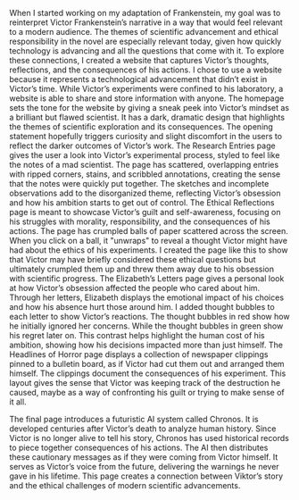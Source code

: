 When I started working on my adaptation of Frankenstein, my goal was to reinterpret Victor Frankenstein’s narrative in a way that would feel relevant to a modern audience. The themes of scientific advancement and ethical responsibility in the novel are especially relevant today, given how quickly technology is advancing and all the questions that come with it. To explore these connections, I created a website that captures Victor’s thoughts, reflections, and the consequences of his actions. I chose to use a website because it represents a technological advancement that didn’t exist in Victor’s time. While Victor’s experiments were confined to his laboratory, a website is able to share and store information with anyone. 
The homepage sets the tone for the website by giving a sneak peek into Victor’s mindset as a brilliant but flawed scientist. It has a dark, dramatic design that highlights the themes of scientific exploration and its consequences. The opening statement hopefully triggers curiosity and slight discomfort in the users to reflect the darker outcomes of Victor’s work.
The Research Entries page gives the user a look into Victor’s experimental process, styled to feel like the notes of a mad scientist. The page has scattered, overlapping entries with ripped corners, stains, and scribbled annotations, creating the sense that the notes were quickly put together. The sketches and incomplete observations add to the disorganized theme, reflecting Victor’s obsession and how his ambition starts to get out of control.
The Ethical Reflections page is meant to showcase Victor’s guilt and self-awareness, focusing on his struggles with morality, responsibility, and the consequences of his actions. The page has crumpled balls of paper scattered across the screen. When you click on a ball, it "unwraps" to reveal a thought Victor might have had about the ethics of his experiments. I created the page like this to show that Victor may have briefly considered these ethical questions but ultimately crumpled them up and threw them away due to his obsession with scientific progress. 
The Elizabeth’s Letters page gives a personal look at how Victor’s obsession affected the people who cared about him. Through her letters, Elizabeth displays the emotional impact of his choices and how his absence hurt those around him. I added thought bubbles to each letter to show Victor’s reactions. The thought bubbles in red show how he initially ignored her concerns. While the thought bubbles in green show his regret later on. This contrast helps highlight the human cost of his ambition, showing how his decisions impacted more than just himself.
The Headlines of Horror page displays a collection of newspaper clippings pinned to a bulletin board, as if Victor had cut them out and arranged them himself. The clippings document the consequences of his experiment. This layout gives the sense that Victor was keeping track of the destruction he caused, maybe as a way of confronting his guilt or trying to make sense of it all. 

The final page introduces a futuristic AI system called Chronos. It is developed centuries after Victor’s death to analyze human history. Since Victor is no longer alive to tell his story, Chronos has used historical records to piece together consequences of his actions. The AI then distributes these cautionary messages as if they were coming from Victor himself. It serves as Victor’s voice from the future, delivering the warnings he never gave in his lifetime. This page creates a connection between Viktor’s story and the ethical challenges of modern scientific advancements.
